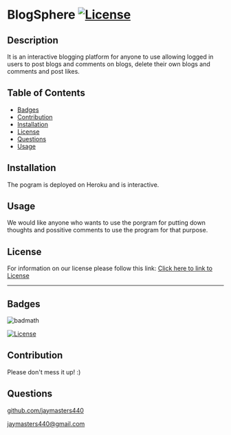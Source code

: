 # BlogSphere [![License](https://img.shields.io/badge/License-BSD_3--Clause-blue.svg)](https://opensource.org/licenses/BSD-3-Clause)
  ## Description
  
  It is an interactive blogging platform for anyone to use allowing logged in users to post blogs and comments on blogs, delete their own blogs and comments and post likes. 
  
  
  ## Table of Contents 
  
  - [Badges](#badges)
  - [Contribution](#contribution)
  - [Installation](#installation)
  - [License](#license)
  - [Questions](#questions)
  - [Usage](#usage)
  
  ## Installation
  
  The pogram is deployed on Heroku and is interactive. 
  
  ## Usage
  
  We would like anyone who wants to use the porgram for putting down thoughts and possitive comments to use the program for that purpose. 
        
  ## License
  
  For information on our license please follow this link: [Click here to link to License](https://opensource.org/licenses/BSD-3-Clause)
  
  ---
  

  ## Badges
  
  ![badmath](https://img.shields.io/github/languages/top/lernantino/badmath)

  [![License](https://img.shields.io/badge/License-BSD_3--Clause-blue.svg)](https://opensource.org/licenses/BSD-3-Clause)
  
  
  ## Contribution
  
  Please don't mess it up! :)
  
  
  ## Questions

  [github.com/jaymasters440](github.com/jaymasters440)
  





  [jaymasters440@gmail.com](jaymasters440@gmail.com)